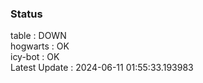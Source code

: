 ### Status


table : DOWN  
hogwarts : OK  
icy-bot : OK  
Latest Update : 2024-06-11 01:55:33.193983
